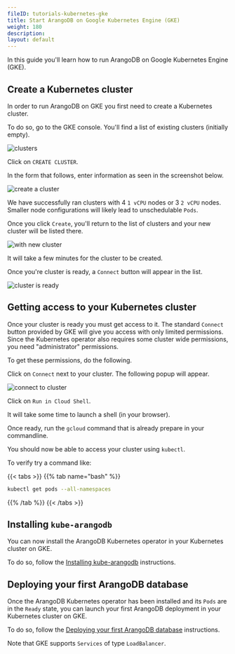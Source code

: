 ```yaml
---
fileID: tutorials-kubernetes-gke
title: Start ArangoDB on Google Kubernetes Engine (GKE)
weight: 180
description: 
layout: default
---
```

In this guide you'll learn how to run ArangoDB on Google Kubernetes Engine (GKE).

## Create a Kubernetes cluster

In order to run ArangoDB on GKE you first need to create a Kubernetes cluster.

To do so, go to the GKE console.
You'll find a list of existing clusters (initially empty).

![clusters](/images/gke-clusters.png)

Click on `CREATE CLUSTER`.

In the form that follows, enter information as seen in the screenshot below.

![create a cluster](/images/gke-create-cluster.png)

We have successfully ran clusters with 4 `1 vCPU` nodes or 3 `2 vCPU` nodes.
Smaller node configurations will likely lead to unschedulable `Pods`.

Once you click `Create`, you'll return to the list of clusters and your
new cluster will be listed there.

![with new cluster](/images/gke-clusters-added.png)

It will take a few minutes for the cluster to be created.

Once you're cluster is ready, a `Connect` button will appear in the list.

![cluster is ready](/images/gke-clusters-ready.png)

## Getting access to your Kubernetes cluster

Once your cluster is ready you must get access to it.
The standard `Connect` button provided by GKE will give you access with only limited
permissions. Since the Kubernetes operator also requires some cluster wide
permissions, you need "administrator" permissions.

To get these permissions, do the following.

Click on `Connect` next to your cluster.
The following popup will appear.

![connect to cluster](/images/gke-connect-to-cluster.png)

Click on `Run in Cloud Shell`.

It will take some time to launch a shell (in your browser).

Once ready, run the `gcloud` command that is already prepare in your commandline.

You should now be able to access your cluster using `kubectl`.

To verify try a command like:

{{< tabs >}}
{{% tab name="bash" %}}
```bash
kubectl get pods --all-namespaces
```
{{% /tab %}}
{{< /tabs >}}

## Installing `kube-arangodb`

You can now install the ArangoDB Kubernetes operator in your Kubernetes cluster
on GKE.

To do so, follow the [Installing kube-arangodb](#installing-kube-arangodb) instructions.

## Deploying your first ArangoDB database

Once the ArangoDB Kubernetes operator has been installed and its `Pods` are in the `Ready`
state, you can launch your first ArangoDB deployment in your Kubernetes cluster
on GKE.

To do so, follow the [Deploying your first ArangoDB database](#deploying-your-first-arangodb-database) instructions.

Note that GKE supports `Services` of type `LoadBalancer`.
